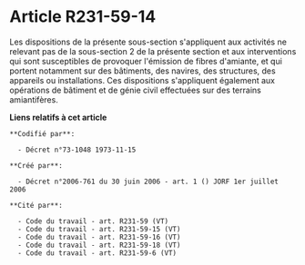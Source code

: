 # Article R231-59-14

Les dispositions de la présente sous-section s'appliquent aux activités ne relevant pas de la sous-section 2 de la présente
section et aux interventions qui sont susceptibles de provoquer l'émission de fibres d'amiante, et qui portent notamment sur
des bâtiments, des navires, des structures, des appareils ou installations. Ces dispositions s'appliquent également aux
opérations de bâtiment et de génie civil effectuées sur des terrains amiantifères.

**Liens relatifs à cet article**

	**Codifié par**:

	  - Décret n°73-1048 1973-11-15

	**Créé par**:

	  - Décret n°2006-761 du 30 juin 2006 - art. 1 () JORF 1er juillet 2006

	**Cité par**:

	  - Code du travail - art. R231-59 (VT)
	  - Code du travail - art. R231-59-15 (VT)
	  - Code du travail - art. R231-59-16 (VT)
	  - Code du travail - art. R231-59-18 (VT)
	  - Code du travail - art. R231-59-6 (VT)
